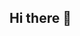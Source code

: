 ## Hi there 👋

<!--
**vicardevil/vicardevil** is a ✨ _special_ ✨ repository because its `README.md` (this file) appears on your GitHub profile.

Here are some ideas to get you started:

- 🔭 I’m currently a PHD student in UCAS 
- 🌱 I’m currently major in computer science
- 🤔 I’m looking for help with ...
- 📫 How to reach me: email address:469376055@qq.com
-->
